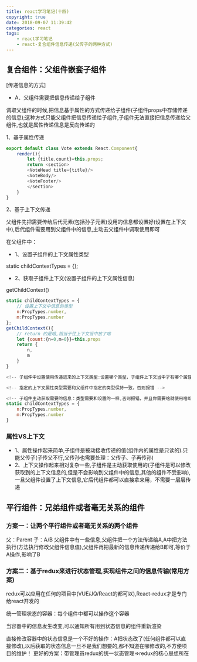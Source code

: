 ```yaml
---
title: react学习笔记(十四)
copyright: true
date: 2018-09-07 11:39:42
categories: react
tags:
    - react学习笔记
    - react-复合组件信息传递(父传子的两种方式)
---
```


## 复合组件：父组件嵌套子组件

[传递信息的方式]

- A、父组件需要把信息传递给子组件

调取父组件的时候,把信息基于属性的方式传递给子组件(子组件props中存储传递的信息);这种方式只能父组件把信息传递给子组件,子组件无法直接把信息传递给父组件,也就是属性传递信息是反向传递的

1、基于属性传递

```javascript
export default class Vote extends React.Component{
    render(){
        let {title,count}=this.props;
        return <section>
        <VoteHead title={title}/>
        <VoteBody/>
        <VoteFooter/>
        </section>
    }
}
```

2、基于上下文传递

父组件先把需要传给后代元素(包括孙子元素)没用的信息都设置好(设置在上下文中),后代组件需要用到父组件中的信息,主动去父组件中调取使用即可

在父组件中：

- 1、设置子组件的上下文属性类型

static childContextTypes = {};

- 2、获取子组件上下文(设置子组件的上下文属性信息)

getChildContext()

```javascript
static childContextTypes = {
    // 设置上下文中信息的类型
    n:PropTypes.number,
    m:PropTypes.number
};
getChildContext(){
    // return 的是啥,相当于往上下文当中放了啥
    let {count:{n=0,m=0}}=this.props
    return {
        n,
        m
    }
}

<!-- 子组件中设置使用传递进来的上下文类型:设置哪个类型，子组件上下文当中才有哪个属性,不设置的是不允许使用的：this.context.xxx -->

<!-- 指定的上下文属性类型需要和父组件中指定的类型保持一致，否则报错 -->

<!-- 子组件主动获取需要的信息：类型需要和设置的一样,否则报错，并且你需要啥就使用啥即可 -->
static childContextTypes = {
    n:PropTypes.number,
    m:PropTypes.number
}
```

### 属性VS上下文

- 1、属性操作起来简单,子组件是被动接收传递的值(组件内的属性是只读的).只能父传子(子传父不行,父传孙也需要处理：父传子、子再传孙)
- 2、上下文操作起来相对复杂一些,子组件是主动获取使用的(子组件是可以修改获取到的上下文信息的,但是不会影响到父组件中的信息,其他的组件不受影响),一旦父组件设置了上下文信息,它后代组件都可以直接拿来用，不需要一层层传递

## 平行组件：兄弟组件或者毫无关系的组件

### 方案一：让两个平行组件或者毫无关系的两个组件

父：Parent
子：A/B
父组件中有一些信息,父组件把一个方法传递给A,A中把方法执行(方法执行修改父组件信息值),父组件再把最新的信息传递传递给B即可,等价于A操作,影响了B

### 方案二：基于redux来进行状态管理,实现组件之间的信息传输(常用方案)

redux可以应用在任何的项目中(VUE/JQ/React的都可以),React-redux才是专门给react开发的

统一管理状态的容器：每个组件中都可以操作这个容器

当容器中的信息发生改变,可以通知所有用到状态信息的组件重新渲染

直接修改容器中的状态信息是一个不好的操作：A把状态改了(任何组件都可以直接修改),以后获取的状态信息一旦不是我们想要的,都不知道在哪修改的,不方便项目的维护！
更好的方案：带管理员redux的统一状态管理=>redux的核心思想所在